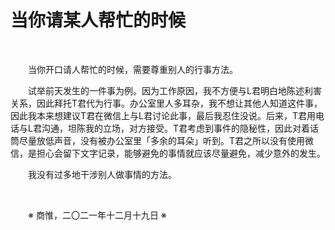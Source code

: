 # 当你请某人帮忙的时候

&emsp;&emsp;

&emsp;&emsp;当你开口请人帮忙的时候，需要尊重别人的行事方法。

&emsp;&emsp;试举前天发生的一件事为例。因为工作原因，我不方便与L君明白地陈述利害关系，因此拜托T君代为行事。办公室里人多耳杂，我不想让其他人知道这件事，因此我本来想建议T君在微信上与L君讨论此事，最后我忍住没说。后来，T君用电话与L君沟通，坦陈我的立场，对方接受。T君考虑到事件的隐秘性，因此对着话筒尽量放低声音，没有被办公室里「多余的耳朵」听到。T君之所以没有使用微信，是担心会留下文字记录，能够避免的事情就应该尽量避免，减少意外的发生。

&emsp;&emsp;我没有过多地干涉别人做事情的方法。

&emsp;&emsp;

&emsp;&emsp;※ 商惟，二〇二一年十二月十九日 ※